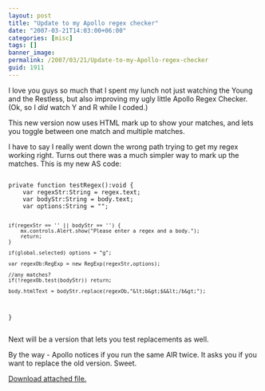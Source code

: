 ```yaml
---
layout: post
title: "Update to my Apollo regex checker"
date: "2007-03-21T14:03:00+06:00"
categories: [misc]
tags: []
banner_image: 
permalink: /2007/03/21/Update-to-my-Apollo-regex-checker
guid: 1911
---
```


I love you guys so much that I spent my lunch not just watching the Young and the Restless, but also improving my ugly little Apollo Regex Checker. (Ok, so I <i>did</i> watch Y and R while I coded.)

This new version now uses HTML mark up to show your matches, and lets you toggle between one match and multiple matches.

I have to say I really went down the wrong path trying to get my regex working right. Turns out there was a much simpler way to mark up the matches. This is my new AS code:

<code>
private function testRegex():void {
	var regexStr:String = regex.text;
	var bodyStr:String = body.text;
	var options:String = "";
	
	if(regexStr == '' || bodyStr == '') {
		mx.controls.Alert.show("Please enter a regex and a body.");
		return;
	}

	if(global.selected) options = "g";
		
	var regexOb:RegExp = new RegExp(regexStr,options);

	//any matches?
	if(!regexOb.test(bodyStr)) return;

	body.htmlText = bodyStr.replace(regexOb,"&lt;b&gt;$&&lt;/b&gt;");
	
}		
</code>

Next will be a version that lets you test replacements as well.

By the way - Apollo notices if you run the same AIR twice. It asks you if you want to replace the old version. Sweet.<p><a href='enclosures/D{% raw %}%3A%{% endraw %}5Cwebsites{% raw %}%5Cdev%{% endraw %}2Ecamdenfamily{% raw %}%2Ecom%{% endraw %}5Cenclosures{% raw %}%2Fregex1%{% endraw %}2Ezip'>Download attached file.</a></p>